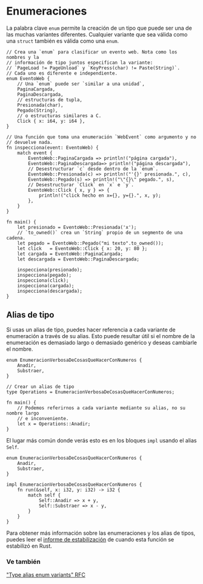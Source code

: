 # Enumeraciones

La palabra clave `enum` permite la creación de un tipo que puede ser una de las
muchas variantes diferentes. Cualquier variante que sea válida como una
`struct` también es válida como una `enum`.

```rust,editable
// Crea una `enum` para clasificar un evento web. Nota como los nombres y la
// información de tipo juntos especifican la variante:
// `PageLoad != PageUnload` y `KeyPress(char) != Paste(String)`.
// Cada uno es diferente e independiente.
enum EventoWeb {
    // Una `enum` puede ser `similar a una unidad`,
    PaginaCargada,
    PaginaDescargada,
    // estructuras de tupla,
    Presionada(char),
    Pegado(String),
    // o estructuras similares a C.
    Click { x: i64, y: i64 },
}

// Una función que toma una enumeración `WebEvent` como argumento y no
// devuelve nada.
fn inspecciona(event: EventoWeb) {
    match event {
        EventoWeb::PaginaCargada => println!("página cargada"),
        EventoWeb::PaginaDescargada=> println!("página descargada"),
        // Desestructurar `c` desde dentro de la `enum`.
        EventoWeb::Presionada(c) => println!("'{}' presionada.", c),
        EventoWeb::Pegado(s) => println!("\"{}\" pegado.", s),
        // Desestructurar `Click` en `x` e `y`.
        EventoWeb::Click { x, y } => {
            println!("click hecho en x={}, y={}.", x, y);
        },
    }
}

fn main() {
    let presionado = EventoWeb::Presionada('x');
    // `to_owned()` crea un `String` propio de un segmento de una cadena.
    let pegado = EventoWeb::Pegado("mi texto".to_owned());
    let click   = EventoWeb::Click { x: 20, y: 80 };
    let cargada = EventoWeb::PaginaCargada;
    let descargada = EventoWeb::PaginaDescargada;

    inspecciona(presionado);
    inspecciona(pegado);
    inspecciona(click);
    inspecciona(cargada);
    inspecciona(descargada);
}

```

## Alias de tipo

Si usas un alias de tipo, puedes hacer referencia a cada variante de
enumeración a través de su alias. Esto puede resultar útil si el nombre de la
enumeración es demasiado largo o demasiado genérico y deseas cambiarle el
nombre.

```rust,editable
enum EnumeracionVerbosaDeCosasQueHacerConNumeros {
    Anadir,
    Substraer,
}

// Crear un alias de tipo
type Operations = EnumeracionVerbosaDeCosasQueHacerConNumeros;

fn main() {
    // Podemos referirnos a cada variante mediante su alias, no su nombre largo
    // e inconveniente. 
    let x = Operations::Anadir;
}
```

El lugar más común donde verás esto es en los bloques `impl` usando el alias
`Self`.

```rust,editable
enum EnumeracionVerbosaDeCosasQueHacerConNumeros {
    Anadir,
    Substraer,
}

impl EnumeracionVerbosaDeCosasQueHacerConNumeros {
    fn run(&self, x: i32, y: i32) -> i32 {
        match self {
            Self::Anadir => x + y,
            Self::Substraer => x - y,
        }
    }
}
```

Para obtener más información sobre las enumeraciones y los alias de tipos,
puedes leer el [informe de estabilización][aliasreport] de cuando esta función
se estabilizó en Rust.

### Ve también

<!--[`match`][match], [`fn`][fn], and [`String`][str], -->

["Type alias enum variants" RFC][type_alias_rfc]

[c_struct]: https://en.wikipedia.org/wiki/Struct_(C_programming_language)
[match]: ../flow_control/match.md
[fn]: ../fn.md
[str]: ../std/str.md
[aliasreport]: https://github.com/rust-lang/rust/pull/61682/#issuecomment-502472847
[type_alias_rfc]: https://rust-lang.github.io/rfcs/2338-type-alias-enum-variants.html
